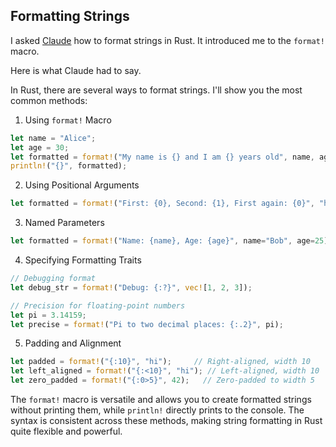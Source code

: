 <div id='meta-data'>
    <div key="subtext" value='format!("{}", your_mom)'></div>
    <div key="dob" value="12/15/2024"></div>
</div>

## Formatting Strings
I asked [Claude](https://claude.ai) how to format strings in Rust. It introduced me to the `format!` macro.

Here is what Claude had to say.

In Rust, there are several ways to format strings. I'll show you the most common methods:

1. Using `format!` Macro
```rs
let name = "Alice";
let age = 30;
let formatted = format!("My name is {} and I am {} years old", name, age);
println!("{}", formatted);
```

2. Using Positional Arguments
```rs
let formatted = format!("First: {0}, Second: {1}, First again: {0}", "hello", "world");
```

3. Named Parameters
```rs
let formatted = format!("Name: {name}, Age: {age}", name="Bob", age=25);
```

4. Specifying Formatting Traits
```rs
// Debugging format
let debug_str = format!("Debug: {:?}", vec![1, 2, 3]);

// Precision for floating-point numbers
let pi = 3.14159;
let precise = format!("Pi to two decimal places: {:.2}", pi);
```

5. Padding and Alignment
```rs
let padded = format!("{:10}", "hi");     // Right-aligned, width 10
let left_aligned = format!("{:<10}", "hi"); // Left-aligned, width 10
let zero_padded = format!("{:0>5}", 42);   // Zero-padded to width 5
```

The `format!` macro is versatile and allows you to create formatted strings without printing them, while `println!` directly prints to the console. The syntax is consistent across these methods, making string formatting in Rust quite flexible and powerful.
